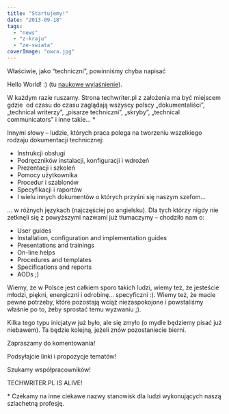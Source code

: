 ```yaml
---
title: "Startujemy!"
date: "2013-09-18"
tags:
  - "news"
  - "z-kraju"
  - "ze-swiata"
coverImage: "owca.jpg"
---
```


Właściwie, jako “techniczni”, powinniśmy chyba napisać

Hello World! :) (tu
[naukowe wyjaśnienie](http://pl.wikipedia.org/wiki/Hello_world)).

W każdym razie ruszamy. Strona techwriter.pl z założenia ma być miejscem gdzie 
od czasu do czasu zaglądają wszyscy polscy „dokumentaliści”, „technical
writerzy”, „pisarze techniczni”, „skryby”, „technical communicators” i inne
takie... \*

Innymi słowy – ludzie, których praca polega na tworzeniu wszelkiego rodzaju
dokumentacji technicznej:

- Instrukcji obsługi
- Podręczników instalacji, konfiguracji i wdrożeń
- Prezentacji i szkoleń
- Pomocy użytkownika
- Procedur i szablonów
- Specyfikacji i raportów
- I wielu innych dokumentów o których przyśni się naszym szefom...

... w różnych językach (najczęściej po angielsku). Dla tych którzy nigdy nie
zetknęli się z powyższymi nazwami już tłumaczymy – chodziło nam o:

- User guides
- Installation, configuration and implementation guides
- Presentations and trainings
- On-line helps
- Procedures and templates
- Specifications and reports
- AODs ;)

Wiemy, że w Polsce jest całkiem sporo takich ludzi, wiemy też, że jesteście
młodzi, piękni, energiczni i odrobinę... specyficzni :). Wiemy też, że macie
pewne potrzeby, które pozostają wciąż niezaspokojone i powstaliśmy właśnie po
to, żeby sprostać temu wyzwaniu ;).

Kilka tego typu inicjatyw już było, ale się zmyło (o mydle będziemy pisać już
niebawem). Ta będzie kolejną, jeżeli znów pozostaniecie bierni.

Zapraszamy do komentowania!

Podsyłajcie linki i propozycje tematów!

Szukamy współpracowników!

TECHWRITER.PL IS ALIVE!

\* Czekamy na inne ciekawe nazwy stanowisk dla ludzi wykonujących naszą
szlachetną profesję.
